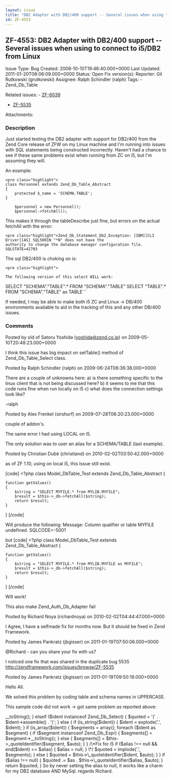 ```yaml
---
layout: issue
title: "DB2 Adapter with DB2/400 support -- Several issues when using to connect to i5/DB2 from Linux"
id: ZF-4553
---
```


ZF-4553: DB2 Adapter with DB2/400 support -- Several issues when using to connect to i5/DB2 from Linux
------------------------------------------------------------------------------------------------------

 Issue Type: Bug Created: 2008-10-10T19:46:40.000+0000 Last Updated: 2011-01-20T08:06:09.000+0000 Status: Open Fix version(s): 
 Reporter:  Gil Rutkowski (grutkowski)  Assignee:  Ralph Schindler (ralph)  Tags: - Zend\_Db\_Table
 
 Related issues: - [ZF-6039](/issues/browse/ZF-6039)
- [ZF-5535](/issues/browse/ZF-5535)
 
 Attachments: 
### Description

Just started testing the DB2 adapter with support for DB2/400 from the Zend Core release of ZFW on my Linux machine and I'm running into issues with SQL statements being constructed incorrectly. Haven't had a chance to see if these same problems exist when running from ZC on i5, but I'm assuming they will.

An example:

 
    <pre class="highlight">
    class Personnel extends Zend_Db_Table_Abstract
    {
        protected $_name = 'SCHEMA.TABLE';
    }
    
        $personnel = new Personnel();
        $personnel->fetchAll();


This makes it through the tableDescribe just fine, but errors on the actual fetchAll with the error:

 
    <pre class="highlight">Zend_Db_Statement_Db2_Exception: [IBM][CLI Driver][AS] SQL5001N "*N" does not have the 
    authority to change the database manager configuration file. SQLSTATE=42703

The sql DB2/400 is choking on is:

 
    <pre class="highlight">
    
    The following version of this select WILL work:


SELECT "SCHEMA"."TABLE".\* FROM "SCHEMA"."TABLE" SELECT "TABLE".\* FROM "SCHEMA"."TABLE" as TABLE```

If needed, I may be able to make both i5 ZC and Linux -> DB/400 environments available to aid in the tracking of this and any other DB/400 issues.

 

 

### Comments

Posted by old of Satoru Yoshida (yoshida@zend.co.jp) on 2009-05-10T20:48:23.000+0000

I think this issue has big impact on setTable() method of Zend\_Db\_Table\_Select class.

 

 

Posted by Ralph Schindler (ralph) on 2009-06-24T06:36:38.000+0000

There are a couple of unknowns here: a) is there something specific to the linux client that is not being discussed here? b) it seems to me that this code runs fine when run locally on i5 c) what does the connection settings look like?

-ralph

 

 

Posted by Alex Frenkel (sirshurf) on 2009-07-28T06:20:23.000+0000

couple of addon's.

The same error I had using LOCAL on i5.

The only solution was to user an alias for a SCHEMA/TABLE (last example).

 

 

Posted by Christian Dubé (christiand) on 2010-02-02T03:50:42.000+0000

as of ZF 1.10, using on local i5, this issue still exist.

[code] <?php class Model\_DbTable\_Test extends Zend\_Db\_Table\_Abstract {

 
    function getValues()
    {
        $string = "SELECT MYFILE.* from MYLIB.MYFILE";  
        $result = $this->_db->fetchAll($string);
        return $result;
    }


} [/code]

Will produce the following: Message: Column qualifier or table MYFILE undefined. SQLCODE=-5001

but [code] <?php class Model\_DbTable\_Test extends Zend\_Db\_Table\_Abstract {

 
    function getValues()
    {
        $string = "SELECT MYFILE.* from MYLIB.MYFILE as MYFILE";    
        $result = $this->_db->fetchAll($string);
        return $result;
    }


} [/code]

Will work!

This also make Zend\_Auth\_Db\_Adapter fail

 

 

Posted by Richard Noya (richardnoya) on 2010-02-02T04:44:47.000+0000

I Agree, I have a selfmade fix for months now. But it should be fixed in Zend Framework.

 

 

Posted by James Pankratz (jbgisser) on 2011-01-19T07:50:06.000+0000

@Richard - can you share your fix with us?

I noticed one fix that was shared in the duplicate bug 5535 <http://zendframework.com/issues/browse/ZF-5535>

 

 

Posted by James Pankratz (jbgisser) on 2011-01-19T09:50:19.000+0000

Hello All.

We solved this problem by coding table and schema names in UPPERCASE.

This sample code did not work -> got same problem as reported above:

<?php class Application\_Model\_DbTable\_Application extends Zend\_Db\_Table\_Abstract { protected $\_name = 'table\_name'; protected $\_schema = 'schema'; }

But this did work:

<?php class Application\_Model\_DbTable\_Application extends Zend\_Db\_Table\_Abstract { protected $\_name = 'TABLE\_NAME'; protected $\_schema = 'SCHEMA'; }

I may not know what I'm talking about as I have only been working with PHP for a month, and just finished ZF training - but hoping this helps.

 

 

Posted by Richard Noya (richardnoya) on 2011-01-20T08:06:06.000+0000

My fix which I implement in every version for several months now is the following:

in Zend\\Db\\Adapter\\Abstract.php (see commented lines "Fix for i5")

 
    protected function _quoteIdentifierAs($ident, $alias = null, $auto = false, $as = ' AS ')
    {
        if ($ident instanceof Zend_Db_Expr) {
            $quoted = $ident->__toString();
        } elseif ($ident instanceof Zend_Db_Select) {
            $quoted = '(' . $ident->assemble() . ')';
        } else {
            if (is_string($ident)) {
                $ident = explode('.', $ident);
            }
            if (is_array($ident)) {
                $segments = array();
                foreach ($ident as $segment) {
                    if ($segment instanceof Zend_Db_Expr) {
                        $segments[] = $segment->__toString();
                    } else {
                        $segments[] = $this->_quoteIdentifier($segment, $auto);
                    }
                }


/\*Fix for i5 if ($alias !== null && end($ident) == $alias) { $alias = null; } \*/ $quoted = implode('.', $segments); } else { $quoted = $this->\_quoteIdentifier($ident, $auto); } } if ($alias !== null) { $quoted .= $as . $this->\_quoteIdentifier($alias, $auto); } return $quoted; }

So by never setting the alias to null, it works like a charm for my DB2 database AND MySql.

regards Richard.

 

 